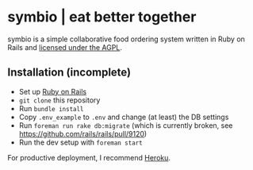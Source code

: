 symbio | eat better together
============================

symbio is a simple collaborative food ordering system written in Ruby on Rails and [licensed under the AGPL](LICENSE.md).

Installation (incomplete)
-------------------------

* Set up [Ruby on Rails](http://rubyonrails.org/download)
* `git clone` this repository
* Run `bundle install`
* Copy `.env_example` to `.env` and change (at least) the DB settings
* Run `foreman run rake db:migrate` (which is currently broken, see https://github.com/rails/rails/pull/9120)
* Run the dev setup with `foreman start`

For productive deployment, I recommend [Heroku](http://www.heroku.com/).
